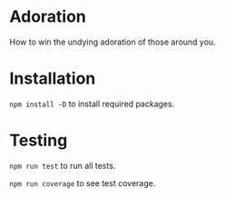 # Adoration

How to win the undying adoration of those around you.

# Installation

`npm install -D` to install required packages.

# Testing

`npm run test` to run all tests.

`npm run coverage` to see test coverage.
